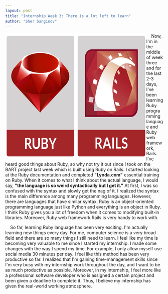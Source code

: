 ```yaml
---
layout: post
title: "Internship Week 3: There is a lot left to learn"
author: "Sher Sanginov"
---
```



<img class="img-responsive" src="/assets/img/intern7.jpg" alt="Drawing" style="width: 450px; height: 400px; display: block; float:left; ">

&nbsp;&nbsp;&nbsp;&nbsp;Now, I'm in the middle of week three and for the last 2-3 days, I've been learning Ruby programming language and Ruby web framework, Rails. I've heard good things about Ruby, so why not try it out since I took on the BART project last week which is built using Ruby on Rails. I started looking at the Ruby documentation and completed **"Lynda.com"** essential training on Ruby. When it comes to what I think about the actual language, I would say, **"the language is so weird syntactically but I get it."** At first, I was so confused with the syntax and slowly get the nag of it. I realized the syntax is the main difference among many programming languages. However, there are languages that have similar syntax. Ruby is an object-oriented programming language just like Python and everything is an object in Ruby. I think Ruby gives you a lot of freedom when it comes to modifying built-in libraries. Moreover, Ruby web framework Rails is very handy to work with. 

&nbsp;&nbsp;&nbsp;&nbsp;So far, learning Ruby language has been very exciting. I'm actually learning new things every day. For me, computer science is a very broad field and there are so many things I still need to learn. I feel like my time is becoming very valuable to me since I started my internship. I made some changes with the way I spend my time. For example, I only allow myself use social media 30 minutes per day. I feel like this method has been very productive so far. I realized that I'm gaining time-management skills since I'm very busy with my internship work throughout the day, and I want to be as much productive as possible. Moreover, in my internship, I feel more like a professional software developer who is assigned a certain project and been given a deadline to complete it. Thus, I believe my internship has given the real-world working atmosphere.
